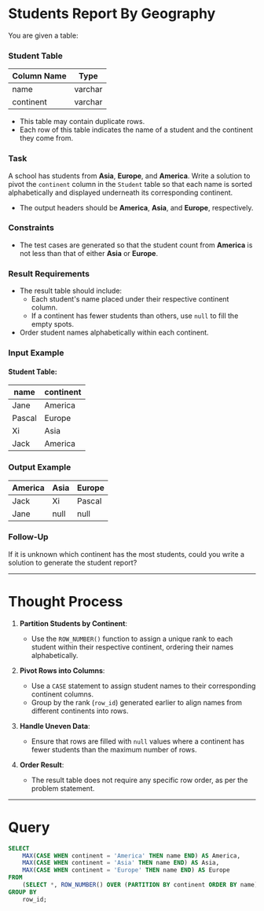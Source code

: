 # Students Report By Geography

You are given a table:

### Student Table
| Column Name | Type    |
|-------------|---------|
| name        | varchar |
| continent   | varchar |

- This table may contain duplicate rows.
- Each row of this table indicates the name of a student and the continent they come from.

### Task
A school has students from **Asia**, **Europe**, and **America**. Write a solution to pivot the `continent` column in the `Student` table so that each name is sorted alphabetically and displayed underneath its corresponding continent.

- The output headers should be **America**, **Asia**, and **Europe**, respectively.

### Constraints
- The test cases are generated so that the student count from **America** is not less than that of either **Asia** or **Europe**.

### Result Requirements
- The result table should include:
  - Each student's name placed under their respective continent column.
  - If a continent has fewer students than others, use `null` to fill the empty spots.
- Order student names alphabetically within each continent.

### Input Example
#### Student Table:
| name   | continent |
|--------|-----------|
| Jane   | America   |
| Pascal | Europe    |
| Xi     | Asia      |
| Jack   | America   |

### Output Example
| America | Asia | Europe |
|---------|------|--------|
| Jack    | Xi   | Pascal |
| Jane    | null | null   |

### Follow-Up
If it is unknown which continent has the most students, could you write a solution to generate the student report?

---

# Thought Process

1. **Partition Students by Continent**:
   - Use the `ROW_NUMBER()` function to assign a unique rank to each student within their respective continent, ordering their names alphabetically.

2. **Pivot Rows into Columns**:
   - Use a `CASE` statement to assign student names to their corresponding continent columns.
   - Group by the rank (`row_id`) generated earlier to align names from different continents into rows.

3. **Handle Uneven Data**:
   - Ensure that rows are filled with `null` values where a continent has fewer students than the maximum number of rows.

4. **Order Result**:
   - The result table does not require any specific row order, as per the problem statement.

---

# Query
```sql
SELECT
    MAX(CASE WHEN continent = 'America' THEN name END) AS America,
    MAX(CASE WHEN continent = 'Asia' THEN name END) AS Asia,
    MAX(CASE WHEN continent = 'Europe' THEN name END) AS Europe
FROM 
    (SELECT *, ROW_NUMBER() OVER (PARTITION BY continent ORDER BY name) AS row_id FROM Student) AS t
GROUP BY 
    row_id;

